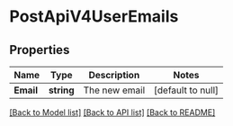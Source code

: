 # PostApiV4UserEmails

## Properties
Name | Type | Description | Notes
------------ | ------------- | ------------- | -------------
**Email** | **string** | The new email | [default to null]

[[Back to Model list]](../README.md#documentation-for-models) [[Back to API list]](../README.md#documentation-for-api-endpoints) [[Back to README]](../README.md)


